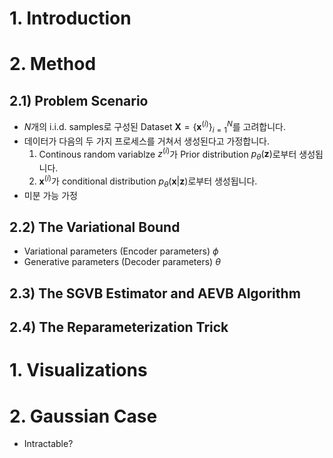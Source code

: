 # 1. Introduction
# 2. Method
## 2.1) Problem Scenario
- $N$개의 i.i.d. samples로 구성된 Dataset $\textbf{X} = \{\textbf{x}^{(i)}\}^{N}_{i = 1}$를 고려합니다.
- 데이터가 다음의 두 가지 프로세스를 거쳐서 생성된다고 가정합니다.
    1. Continous random variablze $z^{(i)}$가 Prior distribution $p_{\theta}(\textbf{z})$로부터 생성됩니다.
    2. $\textbf{x}^{(i)}$가 conditional distribution $p_{\theta}(\textbf{x} \vert \textbf{z})$로부터 생성됩니다.
- 미분 가능 가정
## 2.2) The Variational Bound
- Variational parameters (Encoder parameters) $\phi$
- Generative parameters (Decoder parameters) $\theta$
## 2.3) The SGVB Estimator and AEVB Algorithm
## 2.4) The Reparameterization Trick
# 1. Visualizations
# 2. Gaussian Case

- Intractable?